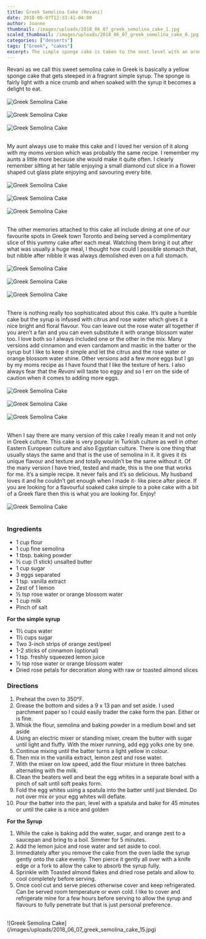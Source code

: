 ```yaml
---
title: Greek Semolina Cake (Revani)
date: 2018-06-07T12:33:41-04:00
author: Joanne
thumbnail: /images/uploads/2018_06_07_greek_semolina_cake_1.jpg
scaled_thumbnail: /images/uploads/2018_06_07_greek_semolina_cake_0.jpg
categories: ["desserts"]
tags: ["Greek", "cakes"]
excerpt: The simple sponge cake is taken to the next level with an aromatic simple syrup 
---
```


Revani as we call this sweet semolina cake in Greek is basically a yellow sponge cake that gets steeped in a fragrant simple syrup. The sponge is fairly light with a nice crumb and when soaked with the syrup it becomes a delight to eat.
</br>
</br>
![Greek Semolina Cake](/images/uploads/2018_06_07_greek_semolina_cake_2.jpg)
</br>
</br>
![Greek Semolina Cake](/images/uploads/2018_06_07_greek_semolina_cake_3.jpg)
</br>
</br>
![Greek Semolina Cake](/images/uploads/2018_06_07_greek_semolina_cake_4.jpg)
</br>
</br>

My aunt always use to make this cake and I loved her version of it along with my moms version which was probably the same recipe. I remember my aunts a little more because she would make it quite often. I clearly remember sitting at her table enjoying a small diamond cut slice in a flower shaped cut glass plate enjoying and savouring every bite.
</br>
</br>
![Greek Semolina Cake](/images/uploads/2018_06_07_greek_semolina_cake_5.jpg)
</br>
</br>
![Greek Semolina Cake](/images/uploads/2018_06_07_greek_semolina_cake_6.jpg)
</br>
</br>
![Greek Semolina Cake](/images/uploads/2018_06_07_greek_semolina_cake_7.jpg)
</br>
</br>

The other memories attached to this cake all include dining at one of our favourite spots in Greek town Toronto and being served a complimentary slice of this yummy cake after each meal. Watching them bring it out after what was usually a huge meal, I thought how could I possible stomach that, but nibble after nibble it was always demolished even on a full stomach.
</br>
</br>
![Greek Semolina Cake](/images/uploads/2018_06_07_greek_semolina_cake_8.jpg)
</br>
</br>
![Greek Semolina Cake](/images/uploads/2018_06_07_greek_semolina_cake_9.jpg)
</br>
</br>
![Greek Semolina Cake](/images/uploads/2018_06_07_greek_semolina_cake_10.jpg)
</br>
</br>

There is nothing really too sophisticated about this cake. It’s quite a humble cake but the syrup is infused with citrus and rose water which gives it a nice bright and floral flavour. You can leave out the rose water all together if you aren’t a fan and you can even substitute it with orange blossom water too. I love both so I always included one or the other in the mix. Many versions add cinnamon and even cardamom and mastic in the batter or the syrup but I like to keep it simple and let the citrus and the rose water or orange blossom water shine. Other versions add a few more eggs but I go by my moms recipe as I have found that I like the texture of hers. I also always fear that the _Revani_ will taste too eggy and so I err on the side of caution when it comes to adding more eggs.
</br>
</br>
![Greek Semolina Cake](/images/uploads/2018_06_07_greek_semolina_cake_11.jpg)
</br>
</br>
![Greek Semolina Cake](/images/uploads/2018_06_07_greek_semolina_cake_12.jpg)
</br>
</br>
![Greek Semolina Cake](/images/uploads/2018_06_07_greek_semolina_cake_13.jpg)
</br>
</br>

When I say there are many version of this cake I really mean it and not only in Greek culture. This cake is very popular in Turkish culture as well in other Eastern European culture and also Egyptian culture. There is one thing that usually stays the same and that is the use of semolina in it. It gives it its unique flavour and texture and totally wouldn’t be the same without it.  Of the many version I have tried, tested and made, this is the one that works for me. It’s a simple recipe. It never fails and it’s so delicious. My husband loves it and  he couldn’t get enough when I made it- like piece after piece. If you are looking for a flavourful soaked cake simple to a poke cake with a bit of a Greek flare then this is what you are looking for. Enjoy!
</br>
</br>
![Greek Semolina Cake](/images/uploads/2018_06_07_greek_semolina_cake_14.jpg)
</br>
</br>

### Ingredients 

* 1 cup flour
* 1 cup fine semolina
* 1 tbsp. baking powder
* &frac12; cup (1 stick) unsalted butter
* 1 cup sugar
* 3 eggs separated
* 1 tsp. vanilla extract
* Zest of 1 lemon
* &frac12; tsp rose water or orange blossom water 
* 1 cup milk
* Pinch of salt

__For the simple syrup__

* 1&frac12; cups water
* 1&frac12; cups sugar
* Two 3-inch strips of orange zest/peel
* 1-2 sticks of cinnamon (optional) 
* 1 tsp. freshly squeezed lemon juice
* &frac12; tsp rose water or orange blossom water 
* Dried rose petals for decoration along with raw or toasted almond slices 

### Directions

1. Preheat the oven to 350&deg;F.  
1. Grease the bottom and sides a 9 x 13 pan and set aside. I used parchment paper so I could easily trader the cake form the pan. Either or is fine.
1. Whisk the flour, semolina and baking powder in a medium bowl and set aside 
1. Using an electric mixer or standing mixer, cream the butter with sugar until light and fluffy. With the mixer running, add egg yolks one by one. 
1. Continue mixing until the batter turns a light yellow in colour. 
1. Then mix in the vanilla extract, lemon zest and rose water. 
1. With the mixer on low speed, add the flour mixture in three batches alternating with the milk.
1. Clean the beaters well and beat the egg whites in a separate bowl with a pinch of salt until soft peaks form. 
1. Fold the egg whites using a spatula into the batter until just blended. Do not over mix or your egg whites will deflate. 
1. Pour the batter into the pan, level with a spatula and bake for 45 minutes or until the cake is a nice and golden 

__For the Syrup__

1. While the cake is baking add the water, sugar, and orange zest to a saucepan and bring to a boil. Simmer for 5 minutes. 
2. Add the lemon juice and rose water and set aside to cool.
3. Immediately after you remove the cake from the oven ladle the syrup gently onto the cake evenly. Then pierce it gently all over with a knife edge or a fork to allow the cake to absorb the syrup fully. 
4. Sprinkle with Toasted almond flakes and dried rose petals and allow to cool completely before serving. 
5. Once cool cut and serve pieces otherwise cover and keep refrigerated. Can be served room temperature or even cold. I like to cover and refrigerate mine for a few hours before serving to allow the syrup and flavours to fully penetrate but that is just personal preference. 

</br>
![Greek Semolina Cake](/images/uploads/2018_06_07_greek_semolina_cake_15.jpg)
